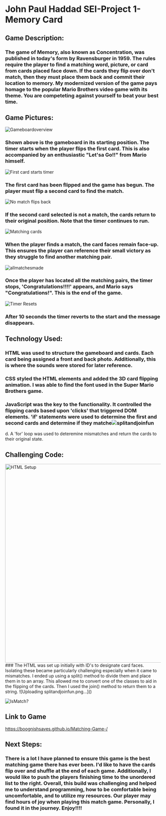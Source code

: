 # John Paul Haddad SEI-Project 1- Memory Card 

## Game Description:
### The game of Memory, also  known as Concentration, was published in today's form by Ravensburger in 1959. The rules require the player to find a matching word, picture, or card from cards placed face down. If the cards they flip over don't match, then they must place them back and commit their location to memory. My modernized version of the game pays homage to the popular Mario Brothers video game with its theme. You are competeting against yourself to beat your best time.

## Game Pictures:

![Gameboardoverview](https://user-images.githubusercontent.com/100719674/184262937-aa42de93-ed3c-4d11-8a40-2491e7f62e8e.png)
### Shown above is the gameboard in its starting position. The timer starts when the player flips the first card. This is also accompanied by an enthusiastic "Let'sa Go!!" from Mario himself.

![First card starts timer](https://user-images.githubusercontent.com/100719674/184263201-facdc71d-45d2-4c70-9f67-261451654cf2.png)
### The first card has been flipped and the game has begun. The player must flip a second card to find the match.

![No match flips back](https://user-images.githubusercontent.com/100719674/184263448-d1a57345-2197-441f-8843-d978b7489206.png)
### If the second card selected is not a match, the cards return to their original position. Note that the timer continues to run.


![Matching cards](https://user-images.githubusercontent.com/100719674/184263543-ab6c363d-7b00-4b57-8f21-3c03b1751fc8.png)
### When the player finds a match, the card faces remain face-up. This ensures the player can reference their small victory as they struggle to find another matching pair.

![allmatchesmade](https://user-images.githubusercontent.com/100719674/184263780-b1be034d-e198-4559-a284-9561509ce385.png)
### Once the player has located all the matching pairs, the timer stops, 'Congratulations!!!!' appears, and Mario says "Congratulations!". This is the end of the game.

![Timer Resets](https://user-images.githubusercontent.com/100719674/184263967-5f06d5d1-67ea-4415-a321-599876621023.png)
### After 10 seconds the timer reverts to the start and the message disappears.

## Technology Used:
### HTML was used to structure the gameboard and cards. Each card being assigned a front and back photo. Additionally, this is where the sounds were stored for later reference.
### CSS styled the HTML elements and added the 3D card flipping animation. I was able to find the font used in the Super Mario Brothers game. 
### JavaScript was the key to the functionality. It controlled the flipping cards based upon 'clicks' that triggered DOM elements. 'if' statements were used to determine the first and second cards and determine if they matche![splitandjoinfun](https://user-images.githubusercontent.com/100719674/184265274-c4bccab8-9e9d-4f04-a966-7285aa5f50a9.png)
d. A 'for' loop was used to deteremine mismatches and return the cards to their original state.

## Challenging Code:
<img width="641" alt="HTML Setup" src="https://user-images.githubusercontent.com/100719674/184264829-097d0c80-3138-4fa7-867a-0f87d585c8bb.png">
### The HTML was set up initially with ID's to designate card faces. Isolating these became particularly challenging especially when it came to mismatches. I ended up using a split() method to divide them and place them in to an array. This allowed me to convert one of the classes to aid in the flipping of the cards. Then I used the join() method to return them to a string.
![Uploading splitandjoinfun.png…]()

![IsMatch?](https://user-images.githubusercontent.com/100719674/184265352-6395097e-4279-4d83-9fff-739e7d09ba8e.png)

## Link to Game

https://boognishsaves.github.io/Matching-Game-/

## Next Steps:

### There is a lot I have planned to ensure this game is the best matching game there has ever been. I'd like to have the cards flip over and shuffle at the end of each game. Additionally, I would like to push the players finishing time to the unordered list to the right. Overall, this build was challenging and helped me to understand programming, how to be comfortable being uncomfortable, and to utilize my resources. Our player may find hours of joy when playing this match game. Personally, I found it in the journey. Enjoy!!!!


